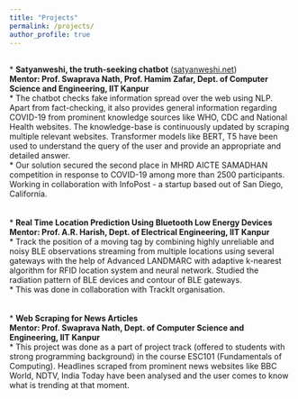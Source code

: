 ```yaml
---
title: "Projects"
permalink: /projects/
author_profile: true
---
```

<br>
* <b>Satyanweshi, the truth-seeking chatbot</b> (<a href="https://www.satyanweshi.net/">satyanweshi.net</a>) <br> 
<b>Mentor: Prof. Swaprava Nath, Prof. Hamim Zafar, Dept. of Computer Science and Engineering, IIT Kanpur</b><br>
	*	The chatbot checks fake information spread over the web using NLP. Apart from fact-checking, it also provides general
information regarding COVID-19 from prominent knowledge sources like WHO, CDC and National Health websites. The
knowledge-base is continuously updated by scraping multiple relevant websites. Transformer models like BERT, T5 have
been used to understand the query of the user and provide an appropriate and detailed answer.<br>
	*	Our solution secured the second place in MHRD AICTE SAMADHAN competition in response to COVID-19 among
more than 2500 participants. Working in collaboration with InfoPost - a startup based out of San Diego, California.<br>
<br>
<br>
* <b>Real Time Location Prediction Using Bluetooth Low Energy Devices</b> <br>
<b>Mentor: Prof. A.R. Harish, Dept. of Electrical Engineering, IIT Kanpur</b><br>
	*	Track the position of a moving tag by combining highly unreliable and noisy BLE observations streaming from multiple
locations using several gateways with the help of Advanced LANDMARC with adaptive k-nearest algorithm for
RFID location system and neural network. Studied the radiation pattern of BLE devices and contour of BLE gateways.<br>
        *	This was done in collaboration with TrackIt organisation.<br>
<br>
<br>
* <b>Web Scraping for News Articles</b> <br>
<b>Mentor: Prof. Swaprava Nath, Dept. of Computer Science and Engineering, IIT Kanpur </b><br>
	*	This project was done as a part of project track (offered to students with strong programming background) in the course
ESC101 (Fundamentals of Computing). Headlines scraped from prominent news websites like BBC World, NDTV,
India Today have been analysed and the user comes to know what is trending at that moment.<br>

